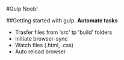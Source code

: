 #Gulp Noob!
  
##Getting started with gulp. 
**Automate tasks** 
* Trasfer files from 'src' tp 'build' folders
* Initiate browser-sync
* Watch files (.html, .css)
* Auto reload browser 